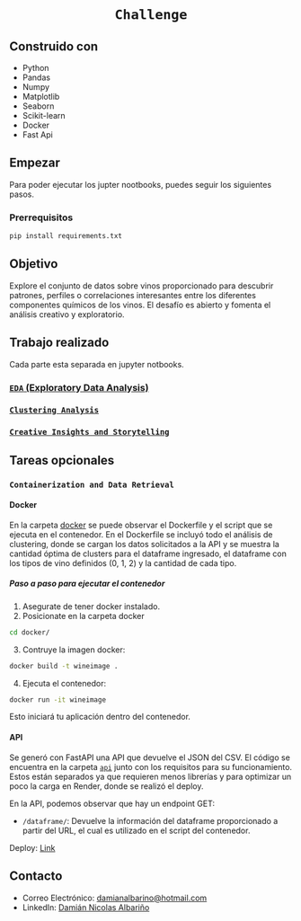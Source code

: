 # <h1 align="center">**`Challenge`**</h1>

## Construido con

- Python
- Pandas
- Numpy
- Matplotlib
- Seaborn
- Scikit-learn
- Docker
- Fast Api

## Empezar

Para poder ejecutar los jupter nootbooks, puedes seguir los siguientes pasos.

### Prerrequisitos

  ```sh
  pip install requirements.txt
  ```

## **Objetivo**
Explore el conjunto de datos sobre vinos proporcionado para descubrir patrones, perfiles o correlaciones interesantes entre los diferentes componentes químicos de los vinos. El desafío es abierto y fomenta el análisis creativo y exploratorio.

## **Trabajo realizado**

Cada parte esta separada en jupyter notbooks.

### [`EDA` (Exploratory Data Analysis)](https://github.com/DamianAlbarino/Challenge-Wine/blob/main/EDA.ipynb)

### [`Clustering Analysis`](https://github.com/DamianAlbarino/Challenge-Wine/blob/main/Clustering-Analysis.ipynb)

### [`Creative Insights and Storytelling`](https://github.com/DamianAlbarino/Challenge-Wine/blob/main/Creative_Insights_and_Storytelling.ipynb)

## Tareas opcionales

### `Containerization and Data Retrieval`

#### Docker
En la carpeta [docker](https://github.com/DamianAlbarino/Challenge-Wine/tree/main/docker) se puede observar el Dockerfile y el script que se ejecuta en el contenedor. En el Dockerfile se incluyó todo el análisis de clustering, donde se cargan los datos solicitados a la API y se muestra la cantidad óptima de clusters para el dataframe ingresado, el dataframe con los tipos de vino definidos (0, 1, 2) y la cantidad de cada tipo.

##### Paso a paso para ejecutar el contenedor
1. Asegurate de tener docker instalado.
2. Posicionate en la carpeta docker
  ```sh
  cd docker/
  ```
3. Contruye la imagen docker:
  ```sh
  docker build -t wineimage .
  ```
4. Ejecuta el contenedor:
  ```sh
  docker run -it wineimage
  ```
  Esto iniciará tu aplicación dentro del contenedor.

#### API
Se generó con FastAPI una API que devuelve el JSON del CSV. El código se encuentra en la carpeta [`api`](https://github.com/DamianAlbarino/Challenge-Wine/tree/main/api) junto con los requisitos para su funcionamiento. Estos están separados ya que requieren menos librerías y para optimizar un poco la carga en Render, donde se realizó el deploy.

En la API, podemos observar que hay un endpoint GET:
* `/dataframe/`: Devuelve la información del dataframe proporcionado a partir del URL, el cual es utilizado en el script del contenedor.

Deploy: [Link](https://challenge-wine.onrender.com/docs)

## Contacto
- Correo Electrónico: [damianalbarino@hotmail.com](mailto:damianalbarino@hotmail.com)
- LinkedIn: [Damián Nicolas Albariño](https://www.linkedin.com/in/dami%C3%A1n-nicol%C3%A1s-albari%C3%B1o-b03b9a1ab/)